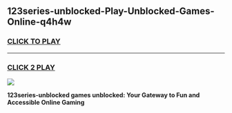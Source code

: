 
## 123series-unblocked-Play-Unblocked-Games-Online-q4h4w
<h3>
<a href="https://premium76.site?title=123series-unblocked&ref=25A">CLICK TO PLAY</a></h3>
<hr>

<h3>
<a href="https://premium76.site?title=123series-unblocked&ref=25A">CLICK 2 PLAY</a>
  
</h3>

<a href="https://premium76.site?title=123series-unblocked&ref=25A"><img src="https://clearcache.store/games.png"></a>


**123series-unblocked games unblocked: Your Gateway to Fun and Accessible Online Gaming**
